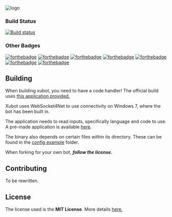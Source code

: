 ![logo](https://raw.githubusercontent.com/xubot-team/xubot/master/docs/xublogo.png)

### Build Status
[![Build status](https://ci.appveyor.com/api/projects/status/vxb9wvryyppa1cc5?svg=true)](https://ci.appveyor.com/project/xubiod/xubot)

### Other Badges
[![forthebadge](https://forthebadge.com/images/badges/made-with-c-sharp.svg)](https://forthebadge.com)
[![forthebadge](https://forthebadge.com/images/badges/no-ragrets.svg)](https://forthebadge.com) 
[![forthebadge](https://forthebadge.com/images/badges/gluten-free.svg)](https://forthebadge.com) 
[![forthebadge](https://forthebadge.com/images/badges/does-not-contain-treenuts.svg)](https://forthebadge.com)
[![forthebadge](https://forthebadge.com/images/badges/built-by-developers.svg)](https://forthebadge.com)
[![forthebadge](https://forthebadge.com/images/badges/60-percent-of-the-time-works-every-time.svg)](https://forthebadge.com)
[![forthebadge](https://forthebadge.com/images/badges/you-didnt-ask-for-this.svg)](https://forthebadge.com)

## Building
When building xubot, you need to have a code handler! The official build uses [this application provided.](xubot-code-compiler)

Xubot uses WebSocket4Net to use connectivity on Windows 7, where the bot has been built in.

The application needs to read inputs, specifically language and code to use. A pre-made application is available [here](xubot-code-compiler).

The binary also depends on certain files within its directory. These can be found in the [config example](config-example) folder.

When forking for your own bot, ***follow the license.***

## Contributing
To be rewritten.

## License
The license used is the **MIT License**. More details [here.](LICENSE)
